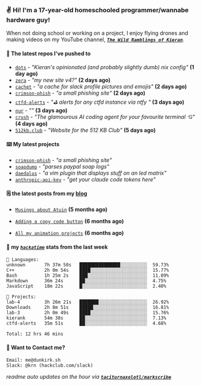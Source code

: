 ### ✌️ Hi! I'm a 17-year-old homeschooled programmer/wannabe hardware guy!

When not doing school or working on a project, I enjoy flying drones and making videos on my YouTube channel, [**_`The Wild Ramblings of Kieran`_**](https://youtube.com/@kieran.rambles).

#### 👷 The latest repos I've pushed to

- [`dots`](https://github.com/taciturnaxolotl/dots) - _"Kieran's opinionated (and probably slightly dumb) nix config"_ **(1 day ago)**
- [`zera`](https://github.com/taciturnaxolotl/zera) - _"my new site v4?"_ **(2 days ago)**
- [`cachet`](https://github.com/taciturnaxolotl/cachet) - _"a cache for slack profile pictures and emojis"_ **(2 days ago)**
- [`crimson-phish`](https://github.com/taciturnaxolotl/crimson-phish) - _"a small phishing site"_ **(2 days ago)**
- [`ctfd-alerts`](https://github.com/taciturnaxolotl/ctfd-alerts) - _"⛳ alerts for any ctfd instance via ntfy "_ **(3 days ago)**
- [`nur`](https://github.com/charmbracelet/nur) - _""_ **(3 days ago)**
- [`crush`](https://github.com/charmbracelet/crush) - _"The glamourous AI coding agent for your favourite terminal 💘"_ **(4 days ago)**
- [`512kb.club`](https://github.com/kevquirk/512kb.club) - _"Website for the 512 KB Club"_ **(5 days ago)**

#### ⌨️ My latest projects

- [`crimson-phish`](https://github.com/taciturnaxolotl/crimson-phish) - _"a small phishing site"_
- [`soapdump`](https://github.com/taciturnaxolotl/soapdump) - _"parses paypal soap logs"_
- [`daedalus`](https://github.com/taciturnaxolotl/daedalus) - _"a vim plugin that displays stuff on an led matrix"_
- [`anthropic-api-key`](https://github.com/taciturnaxolotl/anthropic-api-key) - _"get your claude code tokens here"_

#### 🗒️ the latest posts from my [blog](https://dunkirk.sh)

- [`Musings about Atuin`](https://dunkirk.sh/blog/atuin/) **(5 months ago)**

- [`Adding a copy code button`](https://dunkirk.sh/blog/adding-a-copy-button/) **(6 months ago)**

- [`All my animation projects`](https://dunkirk.sh/blog/my-animations/) **(6 months ago)**



#### 📡 my [_`hackatime`_](https://waka.hackclub.com) stats from the last week

```text
💾 Languages:
unknown       7h 37m 50s   ███████████████░░░░░░░░░░  59.73%
C++           2h 0m 54s    ████░░░░░░░░░░░░░░░░░░░░░  15.77%
Bash          1h 25m 2s    ███░░░░░░░░░░░░░░░░░░░░░░  11.09%
Markdown      36m 24s      ██░░░░░░░░░░░░░░░░░░░░░░░  4.75%
JavaScript    18m 22s      █░░░░░░░░░░░░░░░░░░░░░░░░  2.40%

💼 Projects:
lab-4         3h 26m 21s   ███████░░░░░░░░░░░░░░░░░░  26.92%
Downloads     2h 8m 51s    █████░░░░░░░░░░░░░░░░░░░░  16.81%
lab-3         2h 0m 49s    ████░░░░░░░░░░░░░░░░░░░░░  15.76%
kierank       54m 38s      ██░░░░░░░░░░░░░░░░░░░░░░░  7.13%
ctfd-alerts   35m 51s      ██░░░░░░░░░░░░░░░░░░░░░░░  4.68%

Total: 12 hrs 46 mins
```

#### 📮 Want to Contact me?

```text
Email: me@dunkirk.sh
Slack: @krn (hackclub.com/slack)
```

_readme auto updates on the hour via [**`taciturnaxolotl/markscribe`**](https://github.com/taciturnaxolotl/markscribe)_
